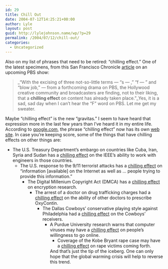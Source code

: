 ```yaml
---
id: 29
title: Chill Out
date: 2004-07-12T14:25:21+00:00
author: Lyle
layout: post
guid: http://lylejohnson.name/wp/?p=29
permalink: /2004/07/12/chill-out/
categories:
  - Uncategorized
---
```

Also on my list of phrases that need to be retired: &#8220;chilling effect.&#8221; One of the latest specimens, from this San Francisco Chronicle [article](http://www.sfgate.com/cgi-bin/article.cgi?f=/c/a/2004/07/12/DDGHK7JE0V1.DTL) on an upcoming PBS show:

> _&#8220;With the excising of three not-so-little terms &#8212; &#8220;s &#8212; ,&#8221; &#8220;f &#8212; &#8221; and &#8220;blow job,&#8221; &#8212; from a forthcoming drama on PBS, the Hollywood creative community and broadcasters are finding, not to their liking, that a **chilling effect** on content has already taken place.&#8221;_Yes, it is a sad, sad day when I can&#8217;t hear the &#8220;F&#8221; word on PBS. Let me get my sweater.

Maybe &#8220;chilling effect&#8221; is the new &#8220;gravitas.&#8221; I seem to have heard that expression more in the last few years than I&#8217;ve heard it in my entire life. According to [google.com](http://www.google.com/search?hl=en&ie=UTF-8&q=chilling+effect&btnG=Google+Search), the phrase &#8220;chilling effect&#8221; now has its own [web site](http://www.chillingeffects.org/). In case you&#8217;re keeping score, some of the things that have chilling effects on other things are: 

  * The U.S. Treasury Department&#8217;s embargo on countries like Cuba, Iran, Syria and Sudan has a [chilling effect](http://www.spectrum.ieee.org/WEBONLY/wonews/oct03/1003ofac.html) on the IEEE&#8217;s ability to work with engineers in those countries. 
      * The U.S. response to the 9/11 terrorist attacks has a [chilling effect](http://www.eff.org/Privacy/Surveillance/Terrorism/antiterrorism_chill.html) on &#8220;information [available] on the Internet as well as &#8230; people trying to provide this information.&#8221; 
          * The Digital Millenium Copyright Act (DMCA) has a [chilling effect](http://www.gigalaw.com/articles/2001/landau-2001-09.html) on encryption research. 
              * The arrest of a doctor on drug trafficking charges had a [chilling effect](http://www.ama-assn.org/amednews/2003/10/27/prsc1027.htm) on the ability of other doctors to prescribe OxyContin. 
                  * The Dallas Cowboys&#8217; conservative playing style against Philadelphia had a [chilling effect](http://www.chron.com/cs/CDA/ssistory.mpl/sports/blinebury/2278316) on the Cowboys&#8217; receivers. 
                      * A Purdue University research warns that computer viruses may have a [chilling effect](http://www.pcmag.com/article2/0,1759,1612814,00.asp) on people&#8217;s willingness to go online. 
                          * Coverage of the Kobe Bryant rape case may have a [chilling effect](http://www.messenger-inquirer.com/features/perspective/7282529.htm) on rape victims coming forth. </ul>And that&#8217;s just the tip of the iceberg. One can only hope that the global warming crisis will help to reverse this trend.</p>